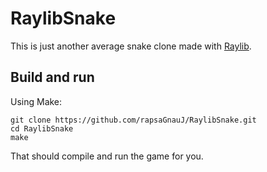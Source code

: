 # RaylibSnake
This is just another average snake clone made with [Raylib](www.raylib.com/).

## Build and run
Using Make:

```
git clone https://github.com/rapsaGnauJ/RaylibSnake.git
cd RaylibSnake
make
```

That should compile and run the game for you.